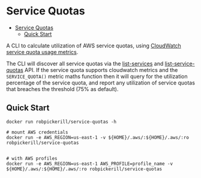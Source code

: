 # Service Quotas

- [Service Quotas](#service-quotas)
  - [Quick Start](#quick-start)


A CLI to calculate utilization of AWS service quotas, using [CloudWatch service quota usage metrics](https://docs.aws.amazon.com/AmazonCloudWatch/latest/monitoring/CloudWatch-Service-Quota-Integration.html).

The CLI will discover all service quotas via the [list-services](https://docs.aws.amazon.com/servicequotas/2019-06-24/apireference/API_ListServices.html) and [list-service-quotas](https://docs.aws.amazon.com/servicequotas/2019-06-24/apireference/API_ListServiceQuotas.html) API. If the service quota supports cloudwatch metrics and the `SERVICE_QUOTA()` metric maths function then it will query for the utilization percentage of the service quota, and report any utilization of service quotas that breaches the threshold (75% as default).

## Quick Start

```
docker run robpickerill/service-quotas -h

# mount AWS credentials
docker run -e AWS_REGION=us-east-1 -v ${HOME}/.aws/:${HOME}/.aws/:ro robpickerill/service-quotas


# with AWS profiles
docker run -e AWS_REGION=us-east-1 AWS_PROFILE=profile_name -v ${HOME}/.aws/:${HOME}/.aws/:ro robpickerill/service-quotas
```